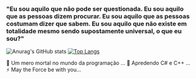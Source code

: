 ### "Eu sou aquilo que não pode ser questionada. Eu sou aquilo que as pessoas dizem procurar. Eu sou aquilo que as pessoas costumam dizer que sabem. Eu sou aquilo que não existe em totalidade mesmo sendo supostamente universal, o que eu sou?"

![Anurag's GitHub stats](https://github-readme-stats.vercel.app/api?username=xXBDKXx&show_icons=true&theme=tokyonight)
[![Top Langs](https://github-readme-stats.vercel.app/api/top-langs/?username=xXBDKXx&layout=compact)](https://github.com/xXBDKXx/github-readme-stats)

🔭 Um mero mortal no mundo da programação ...
🌱 Apredendo C# e C++ ...
⚡ May the Force be with you...
